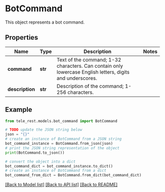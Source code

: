 # BotCommand

This object represents a bot command.

## Properties

Name | Type | Description | Notes
------------ | ------------- | ------------- | -------------
**command** | **str** | Text of the command; 1-32 characters. Can contain only lowercase English letters, digits and underscores. | 
**description** | **str** | Description of the command; 1-256 characters. | 

## Example

```python
from tele_rest.models.bot_command import BotCommand

# TODO update the JSON string below
json = "{}"
# create an instance of BotCommand from a JSON string
bot_command_instance = BotCommand.from_json(json)
# print the JSON string representation of the object
print(BotCommand.to_json())

# convert the object into a dict
bot_command_dict = bot_command_instance.to_dict()
# create an instance of BotCommand from a dict
bot_command_from_dict = BotCommand.from_dict(bot_command_dict)
```
[[Back to Model list]](../README.md#documentation-for-models) [[Back to API list]](../README.md#documentation-for-api-endpoints) [[Back to README]](../README.md)


